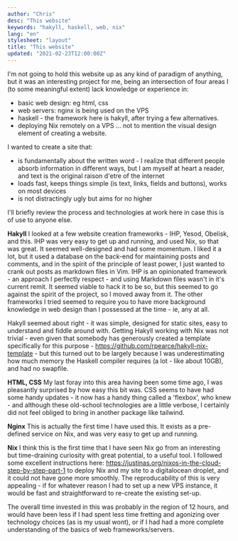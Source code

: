 ```yaml
---
author: "Chris"
desc: "This website"
keywords: "hakyll, haskell, web, nix"
lang: "en"
stylesheet: "layout"
title: "This website"
updated: "2021-02-23T12:00:00Z"
---
```

I'm not going to hold this website up as any kind of paradigm of anything, but it was an interesting project for me, being an intersection of four areas I (to some meaningful extent) lack knowledge or experience in:
- basic web design: eg html, css
- web servers: nginx is being used on the VPS
- haskell - the framework here is hakyll, after trying a few alternatives.
- deploying Nix remotely on a VPS
... not to mention the visual design element of creating a website.

I wanted to create a site that:
- is fundamentally about the written word - I realize that different people absorb information in different ways, but I am myself at heart a reader, and text is the original raison d'etre of the internet
- loads fast, keeps things simple (is text, links, fields and buttons), works on most devices
- is not distractingly ugly but aims for no higher

I'll briefly review the process and technologies at work here in case this is of use to anyone else.

**Hakyll**
I looked at a few website creation frameworks - IHP, Yesod, Obelisk, and this. IHP was very easy to get up and running, and used Nix, so that was great. It seemed well-designed and had some momentum. I liked it a lot, but it used a database on the back-end for maintaining posts and comments, and in the spirit of the principle of least power, I just wanted to crank out posts as markdown files in Vim. IHP is an opinionated framework - an approach I perfectly respect - and using Markdown files wasn't in it's current remit. It seemed viable to hack it to be so, but this seemed to go against the spirit of the project, so I moved away from it. The other frameworks I tried seemed to require you to have more background knowledge in web design than I possessed at the time - ie, any at all.

Hakyll seemed about right - it was simple, designed for static sites, easy to understand and fiddle around with. Getting Hakyll working with Nix was not trivial - even given that somebody has generously created a template specifically for this purpose - https://github.com/rpearce/hakyll-nix-template - but this turned out to be largely because I was underestimating how much memory the Haskell compiler requires (a lot - like about 10GB), and had no swapfile.

**HTML, CSS** 
My last foray into this area having been some time ago, I was pleasantly surprised by how easy this bit was. CSS seems to have had some handy updates - it now has a handy thing called a 'flexbox', who knew - and although these old-school technologies are a little verbose, I certainly did not feel obliged to bring in another package like tailwind.

**Nginx**
This is actually the first time I have used this. It exists as a pre-defined service on Nix, and was very easy to get up and running.

**Nix**
I think this is the first time that I have seen Nix go from an interesting but time-draining curiosity with great potential, to a useful tool. I followed some excellent instructions here:
https://justinas.org/nixos-in-the-cloud-step-by-step-part-1
to deploy Nix and my site to a digitalocean droplet, and it could not have gone more smoothly. The reproducability of this is very appealing - if for whatever reason I had to set up a new VPS instance, it would be fast and straightforward to re-create the existing set-up.

The overall time invested in this was probably in the region of 12 hours, and would have been less if I had spent less time fretting and agonizing over technology choices (as is my usual wont), or if I had had a more complete understanding of the basics of web frameworks/servers.
